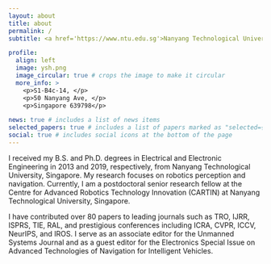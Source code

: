 ```yaml
---
layout: about
title: about
permalink: /
subtitle: <a href='https://www.ntu.edu.sg'>Nanyang Technological University</a>. Contacts  syuan003  AT e.ntu.edu.sg

profile:
  align: left
  image: ysh.png
  image_circular: true # crops the image to make it circular
  more_info: >
    <p>S1-B4c-14, </p>
    <p>50 Nanyang Ave, </p>
    <p>Singapore 639798</p>

news: true # includes a list of news items
selected_papers: true # includes a list of papers marked as "selected={true}"
social: true # includes social icons at the bottom of the page
---
```


I received my B.S. and Ph.D. degrees in Electrical and Electronic Engineering in 2013 and 2019, respectively, from Nanyang Technological University, Singapore. My research focuses on robotics perception and navigation. Currently, I am a postdoctoral senior research fellow at the Centre for Advanced Robotics Technology Innovation (CARTIN) at Nanyang Technological University, Singapore.

I have contributed over 80 papers to leading journals such as TRO, IJRR, ISPRS, TIE, RAL, and prestigious conferences including ICRA, CVPR, ICCV, NeurIPS, and IROS. I serve as an associate editor for the Unmanned Systems Journal and as a guest editor for the Electronics Special Issue on Advanced Technologies of Navigation for Intelligent Vehicles.


<!-- Write your biography here. Tell the world about yourself. Link to your favorite [subreddit](http://reddit.com). You can put a picture in, too. The code is already in, just name your picture `prof_pic.jpg` and put it in the `img/` folder.

Put your address / P.O. box / other info right below your picture. You can also disable any of these elements by editing `profile` property of the YAML header of your `_pages/about.md`. Edit `_bibliography/papers.bib` and Jekyll will render your [publications page](/al-folio/publications/) automatically.

Link to your social media connections, too. This theme is set up to use [Font Awesome icons](https://fontawesome.com/) and [Academicons](https://jpswalsh.github.io/academicons/), like the ones below. Add your Facebook, Twitter, LinkedIn, Google Scholar, or just disable all of them.
 -->

